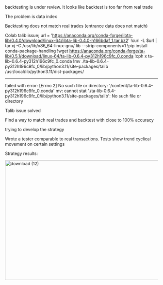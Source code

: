 backtesting is under review. It looks like backtest is too far from real trade

The problem is data index

Backtesting does not match real trades (entrance data does not match)




Colab talib issue; url = 'https://anaconda.org/conda-forge/libta-lib/0.4.0/download/linux-64/libta-lib-0.4.0-h166bdaf_1.tar.bz2'
!curl -L $url | tar xj -C /usr/lib/x86_64-linux-gnu/ lib --strip-components=1
!pip install conda-package-handling
!wget https://anaconda.org/conda-forge/ta-lib/0.5.1/download/linux-64/ta-lib-0.6.4-py312h196c9fc_0.conda
!cph x ta-lib-0.6.4-py312h196c9fc_0.conda
!mv ./ta-lib-0.6.4-py312h196c9fc_0/lib/python3.11/site-packages/talib /usr/local/lib/python3.11/dist-packages/ 


------------

failed with error: [Errno 2] No such file or directory: '/content/ta-lib-0.6.4-py312h196c9fc_0.conda'
mv: cannot stat './ta-lib-0.6.4-py312h196c9fc_0/lib/python3.11/site-packages/talib': No such file or directory



Talib issue solved

Find a way to match real trades and backtest with close to 100% accuracy 

trying to develop the strategy 

Wrote a tester comparable to real transactions. Tests show trend cyclical movement on certain settings

Strategy results:

<img width="850" height="393" alt="download (12)" src="https://github.com/user-attachments/assets/162e1b4d-cccc-4f09-94ce-2bf6e589f247" />


